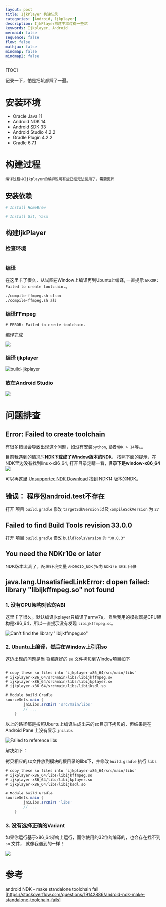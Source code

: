 ```yaml
---
layout: post
title: IjkPlayer 构建记录
categories: [Android, Ijkplayer]
description: IjkPlayer构建中踩过得一些坑
keywords: Ijkplayer, Android
mermaid: false
sequence: false
flow: false
mathjax: false
mindmap: false
mindmap2: false
---
```


[TOC]

记录一下，怕是把坑都踩了一遍。

# 安装环境

 - Oracle Java 11
 - Android NDK 14
 - Android SDK 33
 - Android Studio 4.2.2
 - Gradle Plugin 4.2.2
 - Gradle 6.7.1

# 构建过程
    编译过程中Ijkplayer的编译说明有些已经无法使用了，需要更新

## 安装依赖


```bash 
# Install HomeBrew

# Install Git, Yasm

```

## 构建IjkPlayer

### 检查环境

```

```

### 编译

在这里卡了很久，从试图在Window上编译再到Ubuntu上编译, 一直提示 `ERROR: Failed to create toolchain.`。 

```bash
./compile-ffmpeg.sh clean
./compile-ffmpeg.sh all
```


### 编译FFmpeg

```
# ERROR: Failed to create toolchain.

```

编译完成

![](/images/posts/android/success.png)

### 编译 ijkplayer

![build-ijkplayer](/images/posts/android/build-ijkplayer.png)


### 放在Android Studio 

![](/images/posts/android/fail-to-find-the-so-file.png)
# 问题排查

## Error: Failed to create toolchain

有很多错误会导致出现这个问题，如没有安装`python`, 或者`NDK > 14`等。。

目前我遇到的情况时**NDK下载成了Window版本的NDK**。 按照下面的提示，在NDK里边没有找到linux-x86_64, 打开目录定睛一看，**目录下是window-x86_64**
![](/images/posts/android/failed-to-create-toolchain.png)

可以再这里 [Unsupported NDK Download](https://github.com/android/ndk/wiki/Unsupported-DownIoads) 找到 NDK14 版本的NDK。

## 错误： 程序包android.test不存在

打开 项目 `build.gradle` 修改 `targetSdkVersion` 以及 `compileSdkVersion` 为 `27`

## Failed to find Build Tools revision 33.0.0

打开 项目 `build.gradle` 修改 `buildToolsVersion` 为 `"30.0.3"`

## You need the NDKr10e or later

NDK版本太高了，配置环境变量 `ANDROID_NDK` 指向 `NDK14b 版本` 目录

## java.lang.UnsatisfiedLinkError: dlopen failed: library "libijkffmpeg.so" not found

### 1. 没有CPU架构对应的ABI

这里卡了很久。默认编译ijkplayer只编译了armv7a， 然后我用的模拟器是CPU架构是x86_64，所以一直提示没有发现 `libijkffmpeg.so`。

![Can't find the library "libijkffmpeg.so"](/images/posts/android/cant-load-lib.png)

### 2. Ubuntu上编译，然后在Window上引用so 

这边出现的问题是当 将编译好的 `so` 文件拷贝到Window项目如下
```gradle

# copy these so files into `ijkplayer-x86_64/src/main/libs`
# ijkplayer-x86_64/src/main/libs/libijkffmpeg.so
# ijkplayer-x86_64/src/main/libs/libijkplayer.so
# ijkplayer-x86_64/src/main/libs/libijksdl.so

# Module build.Gradle
sourceSets.main {
        jniLibs.srcDirs 'src/main/libs'
        // ...
    }
```

以上的路径都是按照Ubuntu上编译生成出来的so目录下拷贝的，但结果是在 Android Pane 上没有显示 `jnilibs`

![Failed to reference libs](/images/posts/android/failed-to-ref-libs.png)

解决如下：

拷贝相应的so文件放到模块的根目录的libs下，并修改 `build.gradle` 执行 `libs`

```gradle
# copy these so files into `ijkplayer-x86_64/src/main/libs`
# ijkplayer-x86_64/libs/libijkffmpeg.so
# ijkplayer-x86_64/libs/libijkplayer.so
# ijkplayer-x86_64/libs/libijksdl.so

# Module build.Gradle
sourceSets.main {
        jniLibs.srcDirs 'libs'
        // ...
    }
```

### 3. 没有选择正确的Variant

如果你运行基于x86_64架构上运行，而你使用的32位的编译的，也会存在找不到 `so` 文件， 就像我遇到的一样！

![](/images/posts/android/select-variant-2023-04-19-16-45-14.png)


# 参考

android NDK - make standalone toolchain fail [https://stackoverflow.com/questions/19142886/android-ndk-make-standalone-toolchain-fails]